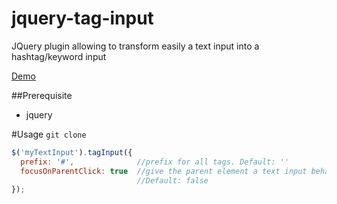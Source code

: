 # jquery-tag-input
JQuery plugin allowing to transform easily a text input into a hashtag/keyword input

[Demo](http://codepen.io/romaindurand/pen/dYqJRP)

##Prerequisite
- jquery

#Usage
`git clone`
```javascript
$('myTextInput').tagInput({
  prefix: '#',              //prefix for all tags. Default: ''
  focusOnParentClick: true  //give the parent element a text input behavior
                            //Default: false
});
```
